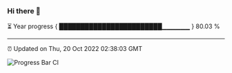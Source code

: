 ### Hi there 👋

⏳ Year progress { ████████████████████████▁▁▁▁▁▁ } 80.03 %

---

⏰ Updated on Thu, 20 Oct 2022 02:38:03 GMT

![Progress Bar CI](https://github.com/ZhaoGui/ZhaoGui/workflows/Progress%20Bar%20CI/badge.svg)

